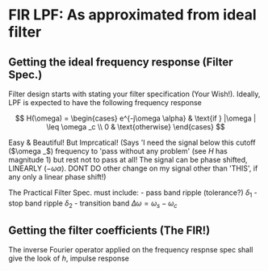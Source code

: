 # FIR LPF: As approximated from ideal filter
## Getting the ideal frequency response (Filter Spec.)
Filter design starts with stating your filter specification (Your Wish!). Ideally, LPF is expected to have the following frequency response

$$
H(\omega) = \begin{cases}
    e^{-j\omega \alpha} & \text{if } |\omega | \leq \omega _c \\
    0 & \text{otherwise}
\end{cases}
$$

Easy & Beautiful! But Imprcatical! (Says 'I need the signal below this cutoff ($\omega _$) frequency to 'pass without any problem' (see $H$ has magnitude 1) but rest not to pass at all! The signal can be phase shifted, LINEARLY ($-\omega \alpha$). DONT DO other change on my signal other than 'THIS', if any only a linear phase shift!)

The Practical Filter Spec. must include:
    - pass band ripple (tolerance?) $\delta _1$
    - stop band ripple $\delta _2$
    - transition band  $\Delta \omega = \omega _s - \omega _c$
## Getting the filter coefficients (The FIR!)

The inverse Fourier operator applied on the frequency respnse spec shall give the look of $h$, impulse response
